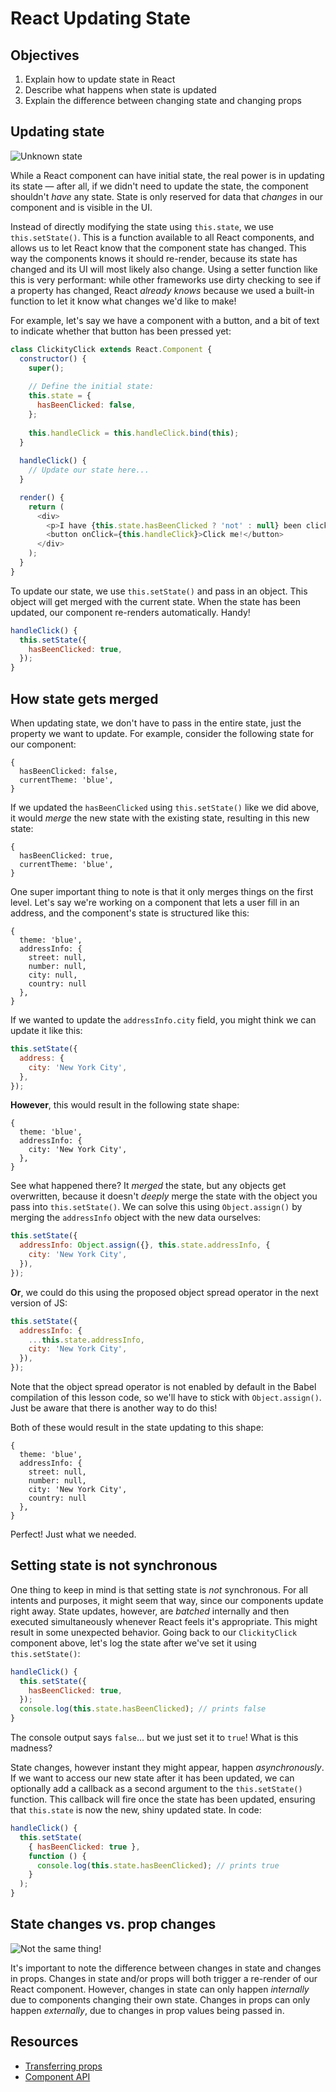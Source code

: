# React Updating State

## Objectives
1. Explain how to update state in React
2. Describe what happens when state is updated
3. Explain the difference between changing state and changing props


## Updating state
![Unknown state](https://media.giphy.com/media/fFIaNdVhdvoOc/giphy.gif)

While a React component can have initial state, the real power is in updating its state — after all, if we didn't need
to update the state, the component shouldn't _have_ any state. State is only reserved for data that _changes_ in our
component and is visible in the UI.

Instead of directly modifying the state using `this.state`, we use `this.setState()`. This is a function available to
all React components, and allows us to let React know that the component state has changed. This way the components
knows it should re-render, because its state has changed and its UI will most likely also change. Using a setter
function like this is very performant: while other frameworks use dirty checking to see if a property has changed, React
_already knows_ because we used a built-in function to let it know what changes we'd like to make!

For example, let's say we have a component with a button, and a bit of text to indicate whether that button has been
pressed yet:

```js
class ClickityClick extends React.Component {
  constructor() {
    super();
    
    // Define the initial state:
    this.state = {
      hasBeenClicked: false,
    };
    
    this.handleClick = this.handleClick.bind(this);
  }
  
  handleClick() {
    // Update our state here...
  }

  render() {
    return (
      <div>
        <p>I have {this.state.hasBeenClicked ? 'not' : null} been clicked yet!</p>
        <button onClick={this.handleClick}>Click me!</button>
      </div>
    );
  }
}
```

To update our state, we use `this.setState()` and pass in an object. This object will get merged with the current state.
When the state has been updated, our component re-renders automatically. Handy!

```js
handleClick() {
  this.setState({
    hasBeenClicked: true,
  });
}
```

## How state gets merged
When updating state, we don't have to pass in the entire state, just the property we want to update. For example,
consider the following state for our component:

```
{
  hasBeenClicked: false,
  currentTheme: 'blue',
}
```

If we updated the `hasBeenClicked` using `this.setState()` like we did above, it would _merge_ the new state with the
existing state, resulting in this new state:

```
{
  hasBeenClicked: true,
  currentTheme: 'blue',
}
```

One super important thing to note is that it only merges things on the first level. Let's say we're working on a
component that lets a user fill in an address, and the component's state is structured like this:

```
{
  theme: 'blue',
  addressInfo: {
    street: null,
    number: null,
    city: null,
    country: null
  },
}
```

If we wanted to update the `addressInfo.city` field, you might think we can update it like this:

```js
this.setState({
  address: {
    city: 'New York City',
  },
});
```

**However**, this would result in the following state shape:

```
{
  theme: 'blue',
  addressInfo: {
    city: 'New York City',
  },
}
```

See what happened there? It _merged_ the state, but any objects get overwritten, because it doesn't _deeply_ merge the
state with the object you pass into `this.setState()`. We can solve this using `Object.assign()` by merging the
`addressInfo` object with the new data ourselves:

```js
this.setState({
  addressInfo: Object.assign({}, this.state.addressInfo, {
    city: 'New York City',
  }),
});
```

**Or**, we could do this using the proposed object spread operator in the next version of JS:

```js
this.setState({
  addressInfo: {
    ...this.state.addressInfo,
    city: 'New York City',
  }),
});
```

Note that the object spread operator is not enabled by default in the Babel compilation of this lesson code, so we'll
have to stick with `Object.assign()`. Just be aware that there is another way to do this!

Both of these would result in the state updating to this shape:

```
{
  theme: 'blue',
  addressInfo: {
    street: null,
    number: null,
    city: 'New York City',
    country: null
  },
}
```

Perfect! Just what we needed.

## Setting state is not synchronous
One thing to keep in mind is that setting state is _not_ synchronous. For all intents and purposes, it might seem that
way, since our components update right away. State updates, however, are _batched_ internally and then executed
simultaneously whenever React feels it's appropriate. This might result in some unexpected behavior. Going back to our
`ClickityClick` component above, let's log the state after we've set it using `this.setState()`:

```js
handleClick() {
  this.setState({
    hasBeenClicked: true,
  });
  console.log(this.state.hasBeenClicked); // prints false
}
```

The console output says `false`... but we just set it to `true`! What is this madness?

State changes, however instant they might appear, happen _asynchronously_. If we want to access our new state after it
has been updated, we can optionally add a callback as a second argument to the `this.setState()` function. This callback
will fire once the state has been updated, ensuring that `this.state` is now the new, shiny updated state. In code:

```js
handleClick() {
  this.setState(
    { hasBeenClicked: true },
    function () {
      console.log(this.state.hasBeenClicked); // prints true
    }
  );
}
```

## State changes vs. prop changes
![Not the same thing!](http://4.bp.blogspot.com/-YpCHzw3WdTo/UzNBI3BzYKI/AAAAAAAAJoY/S34pUkXKhUU/s1600/aaa.png)

It's important to note the difference between changes in state and changes in props. Changes in state and/or props will
both trigger a re-render of our React component. However, changes in state can only happen _internally_ due to
components changing their own state. Changes in props can only happen _externally_, due to changes in prop values being
passed in.

## Resources
- [Transferring props](https://facebook.github.io/react/docs/transferring-props.html)
- [Component API](https://facebook.github.io/react/docs/component-api.html)
